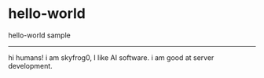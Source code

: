 # hello-world
hello-world sample

------------------

 hi humans!
 i am skyfrog0, I like AI software.
 i am good at server development.
